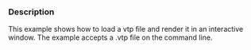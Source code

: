 ### Description
This example shows how to load a vtp file and render it in an interactive window. The example accepts a .vtp file on the command line.
